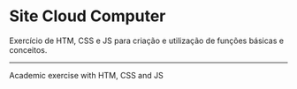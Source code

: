 # Site Cloud Computer
 Exercício de HTM, CSS e JS para criação e utilização de funções básicas e conceitos.
***
 Academic exercise with HTM, CSS and JS

